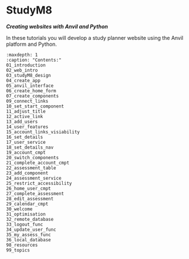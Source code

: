 # StudyM8

***Creating websites with Anvil and Python***

In these tutorials you will develop a study planner website using the Anvil platform and Python.

```{toctree}
:maxdepth: 1
:caption: "Contents:"
01_introduction
02_web_intro
03_studyM8_design
04_create_app
05_anvil_interface
06_create_home_form
07_create_components
09_connect_links
10_set_start_component
11_adjust_title
12_active_link
13_add_users
14_user_features
15_account_links_visiability
16_set_details
17_user_service
18_set_details_nav
19_account_cmpt
20_switch_components
21_complete_account_cmpt
22_assessment_table
23_add_component
24_assessment_service
25_restrict_accessibility
26_home_user_cmpt
27_complete_assessment
28_edit_assessment
29_calendar_cmpt
30_welcome
31_optimisation
32_remote_database
33_logout_func
34_update_user_func
35_my_assess_func
36_local_database
98_resources
99_topics
```